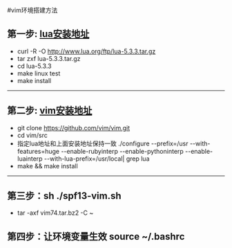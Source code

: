 #vim环境搭建方法
## 第一步: [lua安装地址](http://www.lua.org/download.html) 
- curl -R -O http://www.lua.org/ftp/lua-5.3.3.tar.gz  
- tar zxf lua-5.3.3.tar.gz  
- cd lua-5.3.3  
- make linux test
- make install 
***    
## 第二步: [vim安装地址](http://www.vim.org/download.php#unix)  
- git clone https://github.com/vim/vim.git
- cd vim/src
- 指定lua地址和上面安装地址保持一致 ./configure --prefix=/usr --with-features=huge --enable-rubyinterp --enable-pythoninterp --enable-luainterp --with-lua-prefix=/usr/local| grep lua
- make && make install  
***    
## 第三步：sh ./spf13-vim.sh  
- tar -axf vim74.tar.bz2 -C ~  
## 第四步：让环境变量生效 source ~/.bashrc  
